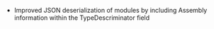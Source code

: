 * Improved JSON deserialization of modules by including Assembly information within the TypeDescriminator field